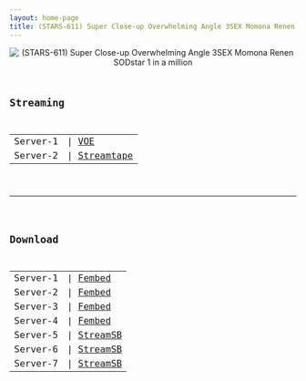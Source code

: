 ```yaml
---
layout: home-page
title: (STARS-611) Super Close-up Overwhelming Angle 3SEX Momona Renen SODstar 1 in a million
---
```

<center>
<img src="https://blogger.googleusercontent.com/img/b/R29vZ2xl/AVvXsEhNM9x9d_lBs0BhsdmbuBG5C5hOcY86kk-Spln-bzOvj0MqP6NMBCxikZWxw6NW9tZwAFJcjMT9ElbMZT_j1GTkZDBOA2b-P95GEp8Zij7YzjM4lRWJVXZa7YA5v4HsPrJLBiInSoEc97h7jJjVBwCwfg3BHtC5r-5KKyxRuaZMPvldRXDADaa3efYC/s1600/1stars611pl.jpg" alt="(STARS-611) Super Close-up Overwhelming Angle 3SEX Momona Renen SODstar 1 in a million">
</center>
<pre><code>
<h2>Streaming</h2>
<table><tbody>
<tr>
<td>Server-1</td>
<td>| <a href="https://voe-un-block.com/hj8x8eimo97w" target="_blank">VOE</a></td>
</tr>
<tr>
<td>Server-2</td>
<td>| <a href="https://streamtape.com/e/dPgom9gXG2ukpae/STARS-611.mp4" target="_blank">Streamtape</a></td>
</tr>
</tbody></table>

<hr />

<h2>Download</h2>
<table><tbody>
<tr>
<td>Server-1</td>
<td>| <a href="https://watchjavnow.xyz/f/mpmk-u50q8pnq0l" target="_blank">Fembed</a></td>
</tr>
<tr>
<td>Server-2</td>
<td>| <a href="https://fakyutube.com/f/rx6l4he0qwll2r6" target="_blank">Fembed</a></td>
</tr>
<tr>
<td>Server-3</td>
<td>| <a href="https://javpoll.com/f/42885bzrmpqkknd" target="_blank">Fembed</a></td>
</tr>
<tr>
<td>Server-4</td>
<td>| <a href="https://cloudrls.com/f/zjzg-hjyzp10e05" target="_blank">Fembed</a></td>
</tr>
<tr>
<td>Server-5</td>
<td>| <a href="https://javside.com/9bg3sk4q3oq0.html" target="_blank">StreamSB</a></td>
</tr>
<tr>
<td>Server-6</td>
<td>| <a href="https://sbfull.com/u86dta767zq1.html" target="_blank">StreamSB</a></td>
</tr>
<tr>
<td>Server-7</td>
<td>| <a href="https://playerls.com/qo2y8hc9kikm.html" target="_blank">StreamSB</a></td>
</tr>
</tbody></table>
</code></pre>
